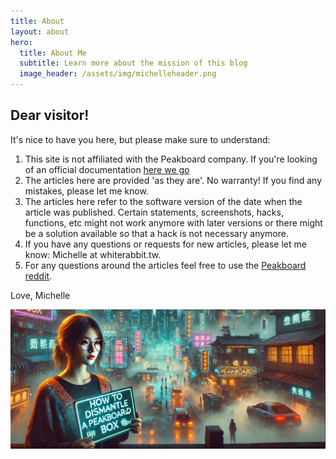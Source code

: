 ```yaml
---
title: About
layout: about
hero:
  title: About Me
  subtitle: Learn more about the mission of this blog
  image_header: /assets/img/michelleheader.png
---
```


## Dear visitor!

It's nice to have you here, but please make sure to understand:

1. This site is not affiliated with the Peakboard company. If you're looking of an official documentation [here we go](https://help.peakboard.com)
2. The articles here are provided 'as they are'. No warranty! If you find any mistakes, please let me know. 
3. The articles here refer to the software version of the date when the article was published. Certain statements, screenshots, hacks, functions, etc might not work anymore with later versions or there might be a solution available so that a hack is not necessary anymore.
4. If you have any questions or requests for new articles, please let me know: Michelle at whiterabbit.tw.
5. For any questions around the articles feel free to use the [Peakboard reddit](https://www.reddit.com/r/Peakboard/).

Love, Michelle

![image](/assets/img/michelle.png)

